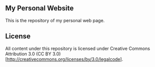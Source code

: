 ## My Personal Website ##

This is the repository of my personal web page.

## License ##

All content under this repository is licensed under Creative Commons Attribution 3.0 (CC BY 3.0)[http://creativecommons.org/licenses/by/3.0/legalcode].
